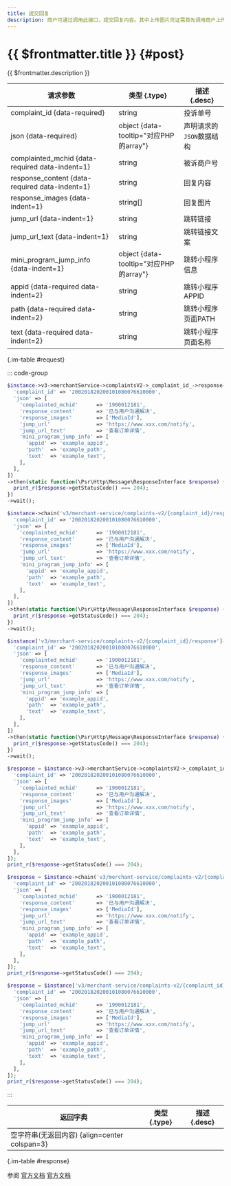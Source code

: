 ```yaml
---
title: 提交回复
description: 商户可通过调用此接口，提交回复内容。其中上传图片凭证需首先调用商户上传反馈图片接口，得到图片id，再将id填入请求。
---
```


# {{ $frontmatter.title }} {#post}

{{ $frontmatter.description }}

| 请求参数 | 类型 {.type} | 描述 {.desc}
| --- | --- | ---
| complaint_id {data-required} | string | 投诉单号
| json {data-required} | object {data-tooltip="对应PHP的array"} | 声明请求的`JSON`数据结构
| complainted_mchid {data-required data-indent=1} | string | 被诉商户号
| response_content {data-required data-indent=1} | string | 回复内容
| response_images {data-indent=1} | string[] | 回复图片
| jump_url {data-indent=1} | string | 跳转链接
| jump_url_text {data-indent=1} | string | 跳转链接文案
| mini_program_jump_info {data-indent=1} | object {data-tooltip="对应PHP的array"} | 跳转小程序信息
| appid {data-required data-indent=2} | string | 跳转小程序APPID
| path {data-required data-indent=2} | string | 跳转小程序页面PATH
| text {data-required data-indent=2} | string | 跳转小程序页面名称

{.im-table #request}

::: code-group

```php [异步纯链式]
$instance->v3->merchantService->complaintsV2->_complaint_id_->response->postAsync([
  'complaint_id' => '200201820200101080076610000',
  'json' => [
    'complainted_mchid'      => '1900012181',
    'response_content'       => '已与用户沟通解决',
    'response_images'        => ['MediaId'],
    'jump_url'               => 'https://www.xxx.com/notify',
    'jump_url_text'          => '查看订单详情',
    'mini_program_jump_info' => [
      'appid' => 'example_appid',
      'path'  => 'example_path',
      'text'  => 'example_text',
    ],
  ],
])
->then(static function(\Psr\Http\Message\ResponseInterface $response) {
  print_r($response->getStatusCode() === 204);
})
->wait();
```

```php [异步声明式]
$instance->chain('v3/merchant-service/complaints-v2/{complaint_id}/response')->postAsync([
  'complaint_id' => '200201820200101080076610000',
  'json' => [
    'complainted_mchid'      => '1900012181',
    'response_content'       => '已与用户沟通解决',
    'response_images'        => ['MediaId'],
    'jump_url'               => 'https://www.xxx.com/notify',
    'jump_url_text'          => '查看订单详情',
    'mini_program_jump_info' => [
      'appid' => 'example_appid',
      'path'  => 'example_path',
      'text'  => 'example_text',
    ],
  ],
])
->then(static function(\Psr\Http\Message\ResponseInterface $response) {
  print_r($response->getStatusCode() === 204);
})
->wait();
```

```php [异步属性式]
$instance['v3/merchant-service/complaints-v2/{complaint_id}/response']->postAsync([
  'complaint_id' => '200201820200101080076610000',
  'json' => [
    'complainted_mchid'      => '1900012181',
    'response_content'       => '已与用户沟通解决',
    'response_images'        => ['MediaId'],
    'jump_url'               => 'https://www.xxx.com/notify',
    'jump_url_text'          => '查看订单详情',
    'mini_program_jump_info' => [
      'appid' => 'example_appid',
      'path'  => 'example_path',
      'text'  => 'example_text',
    ],
  ],
])
->then(static function(\Psr\Http\Message\ResponseInterface $response) {
  print_r($response->getStatusCode() === 204);
})
->wait();
```

```php [同步纯链式]
$response = $instance->v3->merchantService->complaintsV2->_complaint_id_->response->post([
  'complaint_id' => '200201820200101080076610000',
  'json' => [
    'complainted_mchid'      => '1900012181',
    'response_content'       => '已与用户沟通解决',
    'response_images'        => ['MediaId'],
    'jump_url'               => 'https://www.xxx.com/notify',
    'jump_url_text'          => '查看订单详情',
    'mini_program_jump_info' => [
      'appid' => 'example_appid',
      'path'  => 'example_path',
      'text'  => 'example_text',
    ],
  ],
]);
print_r($response->getStatusCode() === 204);
```

```php [同步声明式]
$response = $instance->chain('v3/merchant-service/complaints-v2/{complaint_id}/response')->post([
  'complaint_id' => '200201820200101080076610000',
  'json' => [
    'complainted_mchid'      => '1900012181',
    'response_content'       => '已与用户沟通解决',
    'response_images'        => ['MediaId'],
    'jump_url'               => 'https://www.xxx.com/notify',
    'jump_url_text'          => '查看订单详情',
    'mini_program_jump_info' => [
      'appid' => 'example_appid',
      'path'  => 'example_path',
      'text'  => 'example_text',
    ],
  ],
]);
print_r($response->getStatusCode() === 204);
```

```php [同步属性式]
$response = $instance['v3/merchant-service/complaints-v2/{complaint_id}/response']->post([
  'complaint_id' => '200201820200101080076610000',
  'json' => [
    'complainted_mchid'      => '1900012181',
    'response_content'       => '已与用户沟通解决',
    'response_images'        => ['MediaId'],
    'jump_url'               => 'https://www.xxx.com/notify',
    'jump_url_text'          => '查看订单详情',
    'mini_program_jump_info' => [
      'appid' => 'example_appid',
      'path'  => 'example_path',
      'text'  => 'example_text',
    ],
  ],
]);
print_r($response->getStatusCode() === 204);
```

:::

| 返回字典 | 类型 {.type} | 描述 {.desc}
| --- | --- | ---
| 空字符串(无返回内容) {align=center colspan=3}

{.im-table #response}

参阅 [官方文档](https://pay.weixin.qq.com/docs/partner/apis/consumer-complaint/complaints/response-complaint-v2.html) [官方文档](https://pay.weixin.qq.com/wiki/doc/apiv3_partner/apis/chapter10_2_14.shtml)
